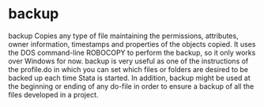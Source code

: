 # backup
backup Copies any type of file maintaining the permissions, attributes, owner information, timestamps and properties of the objects copied. It uses the DOS command-line ROBOCOPY to perform the backup, so it only works over Windows for now. backup is very useful as one of the instructions of the profile.do in which you can set which files or folders are desired to be backed up each time Stata is started. In addition, backup might be used at the beginning or ending of any do-file in order to ensure a backup of all the files developed in a project.  
